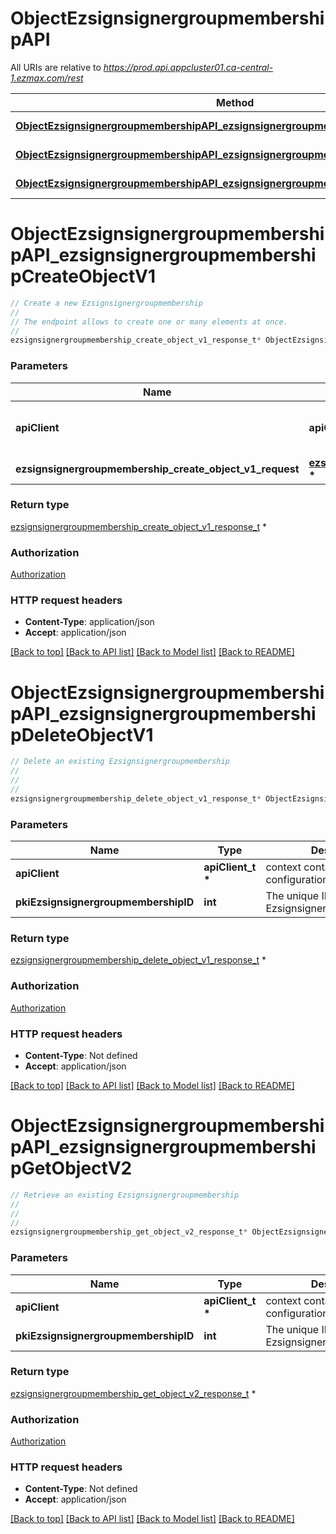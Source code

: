 # ObjectEzsignsignergroupmembershipAPI

All URIs are relative to *https://prod.api.appcluster01.ca-central-1.ezmax.com/rest*

Method | HTTP request | Description
------------- | ------------- | -------------
[**ObjectEzsignsignergroupmembershipAPI_ezsignsignergroupmembershipCreateObjectV1**](ObjectEzsignsignergroupmembershipAPI.md#ObjectEzsignsignergroupmembershipAPI_ezsignsignergroupmembershipCreateObjectV1) | **POST** /1/object/ezsignsignergroupmembership | Create a new Ezsignsignergroupmembership
[**ObjectEzsignsignergroupmembershipAPI_ezsignsignergroupmembershipDeleteObjectV1**](ObjectEzsignsignergroupmembershipAPI.md#ObjectEzsignsignergroupmembershipAPI_ezsignsignergroupmembershipDeleteObjectV1) | **DELETE** /1/object/ezsignsignergroupmembership/{pkiEzsignsignergroupmembershipID} | Delete an existing Ezsignsignergroupmembership
[**ObjectEzsignsignergroupmembershipAPI_ezsignsignergroupmembershipGetObjectV2**](ObjectEzsignsignergroupmembershipAPI.md#ObjectEzsignsignergroupmembershipAPI_ezsignsignergroupmembershipGetObjectV2) | **GET** /2/object/ezsignsignergroupmembership/{pkiEzsignsignergroupmembershipID} | Retrieve an existing Ezsignsignergroupmembership


# **ObjectEzsignsignergroupmembershipAPI_ezsignsignergroupmembershipCreateObjectV1**
```c
// Create a new Ezsignsignergroupmembership
//
// The endpoint allows to create one or many elements at once.
//
ezsignsignergroupmembership_create_object_v1_response_t* ObjectEzsignsignergroupmembershipAPI_ezsignsignergroupmembershipCreateObjectV1(apiClient_t *apiClient, ezsignsignergroupmembership_create_object_v1_request_t * ezsignsignergroupmembership_create_object_v1_request);
```

### Parameters
Name | Type | Description  | Notes
------------- | ------------- | ------------- | -------------
**apiClient** | **apiClient_t \*** | context containing the client configuration |
**ezsignsignergroupmembership_create_object_v1_request** | **[ezsignsignergroupmembership_create_object_v1_request_t](ezsignsignergroupmembership_create_object_v1_request.md) \*** |  | 

### Return type

[ezsignsignergroupmembership_create_object_v1_response_t](ezsignsignergroupmembership_create_object_v1_response.md) *


### Authorization

[Authorization](../README.md#Authorization)

### HTTP request headers

 - **Content-Type**: application/json
 - **Accept**: application/json

[[Back to top]](#) [[Back to API list]](../README.md#documentation-for-api-endpoints) [[Back to Model list]](../README.md#documentation-for-models) [[Back to README]](../README.md)

# **ObjectEzsignsignergroupmembershipAPI_ezsignsignergroupmembershipDeleteObjectV1**
```c
// Delete an existing Ezsignsignergroupmembership
//
// 
//
ezsignsignergroupmembership_delete_object_v1_response_t* ObjectEzsignsignergroupmembershipAPI_ezsignsignergroupmembershipDeleteObjectV1(apiClient_t *apiClient, int pkiEzsignsignergroupmembershipID);
```

### Parameters
Name | Type | Description  | Notes
------------- | ------------- | ------------- | -------------
**apiClient** | **apiClient_t \*** | context containing the client configuration |
**pkiEzsignsignergroupmembershipID** | **int** | The unique ID of the Ezsignsignergroupmembership | 

### Return type

[ezsignsignergroupmembership_delete_object_v1_response_t](ezsignsignergroupmembership_delete_object_v1_response.md) *


### Authorization

[Authorization](../README.md#Authorization)

### HTTP request headers

 - **Content-Type**: Not defined
 - **Accept**: application/json

[[Back to top]](#) [[Back to API list]](../README.md#documentation-for-api-endpoints) [[Back to Model list]](../README.md#documentation-for-models) [[Back to README]](../README.md)

# **ObjectEzsignsignergroupmembershipAPI_ezsignsignergroupmembershipGetObjectV2**
```c
// Retrieve an existing Ezsignsignergroupmembership
//
// 
//
ezsignsignergroupmembership_get_object_v2_response_t* ObjectEzsignsignergroupmembershipAPI_ezsignsignergroupmembershipGetObjectV2(apiClient_t *apiClient, int pkiEzsignsignergroupmembershipID);
```

### Parameters
Name | Type | Description  | Notes
------------- | ------------- | ------------- | -------------
**apiClient** | **apiClient_t \*** | context containing the client configuration |
**pkiEzsignsignergroupmembershipID** | **int** | The unique ID of the Ezsignsignergroupmembership | 

### Return type

[ezsignsignergroupmembership_get_object_v2_response_t](ezsignsignergroupmembership_get_object_v2_response.md) *


### Authorization

[Authorization](../README.md#Authorization)

### HTTP request headers

 - **Content-Type**: Not defined
 - **Accept**: application/json

[[Back to top]](#) [[Back to API list]](../README.md#documentation-for-api-endpoints) [[Back to Model list]](../README.md#documentation-for-models) [[Back to README]](../README.md)

